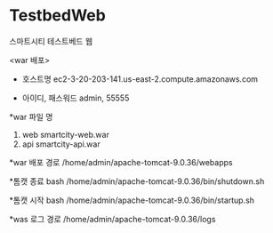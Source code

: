 # TestbedWeb
스마트시티 테스트베드 웹

<war 배포>
* 호스트명
ec2-3-20-203-141.us-east-2.compute.amazonaws.com

* 아이디, 패스워드
admin, 55555

*war 파일 명
1. web
smartcity-web.war
2. api
smartcity-api.war

*war 배포 경로
/home/admin/apache-tomcat-9.0.36/webapps

*톰캣 종료
bash /home/admin/apache-tomcat-9.0.36/bin/shutdown.sh

*톰캣 시작
bash /home/admin/apache-tomcat-9.0.36/bin/startup.sh 

*was 로그 경로
/home/admin/apache-tomcat-9.0.36/logs

